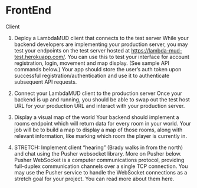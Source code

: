 # FrontEnd

Client
1. Deploy a LambdaMUD client that connects to the test server
While your backend developers are implementing your production server, you may test your endpoints on the test server hosted at https://lambda-mud-test.herokuapp.com/. You can use this to test your interface for account registration, login, movement and map display. (See sample API commands below.) Your app should store the user’s auth token upon successful registration/authentication and use it to authenticate subsequent API requests.

2. Connect your LambdaMUD client to the production server
Once your backend is up and running, you should be able to swap out the test host URL for your production URL and interact with your production server.

3. Display a visual map of the world
Your backend should implement a rooms endpoint which will return data for every room in your world. Your job will be to build a map to display a map of those rooms, along with relevant information, like marking which room the player is currently in.

4. STRETCH: Implement client “hearing” (Brady walks in from the north) and chat using the Pusher websocket library.
More on Pusher below.
Pusher
WebSocket is a computer communications protocol, providing full-duplex communication channels over a single TCP connection. You may use the Pusher service to handle the WebSocket connections as a stretch goal for your project. You can read more about them here.
